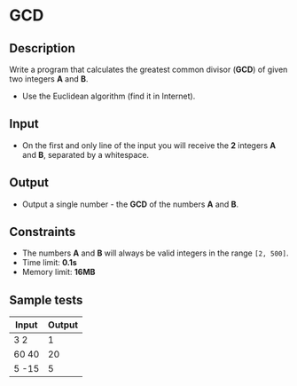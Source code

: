 # GCD

## Description
Write a program that calculates the greatest common divisor (**GCD**) of given two integers **A** and **B**.
  - Use the Euclidean algorithm (find it in Internet).

## Input
- On the first and only line of the input you will receive the **2** integers **A** and **B**, separated by a whitespace.

## Output
- Output a single number - the **GCD** of the numbers **A** and **B**.

## Constraints
- The numbers **A** and **B** will always be valid integers in the range `[2, 500]`.
- Time limit: **0.1s**
- Memory limit: **16MB**

## Sample tests

|Input |Output |
|------|-------|
|3 2   |1      |
|60 40 |20     |
|5 -15 |5      |